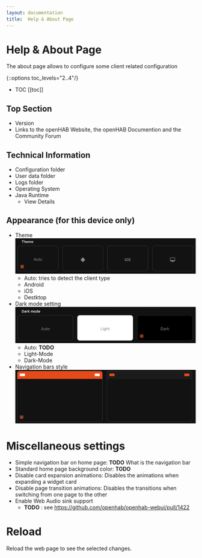 ```yaml
---
layout: documentation
title:  Help & About Page
---
```


# Help & About Page

The about page allows to configure some client related configuration

{::options toc_levels="2..4"/}

- TOC
  [[toc]]

## Top Section

- Version
- Links to the openHAB Website, the openHAB Documention and the Community Forum

## Technical Information

- Configuration folder
- User data folder
- Logs folder
- Operating System
- Java Runtime
  - View Details

## Appearance (for this device only)

- Theme
![Theme](theme-selection.png)
  - Auto: tries to detect the client type
  - Android
  - iOS
  - Destktop
- Dark mode setting
![Dark-Mode](dark-mode.png)
  - Auto: **TODO**
  - Light-Mode
  - Dark-Mode
- Navigation bars style
![Navigation bars style](navbar-style.png)

# Miscellaneous settings

- Simple navigation bar on home page: **TODO** What is the navigation bar
- Standard home page background color: **TODO**
- Disable card expansion animations: Disables the animations when expanding a widget card
- Disable page transition animations: Disables the transitions when switching from one page to the other
- Enable Web Audio sink support
  - **TODO** : see https://github.com/openhab/openhab-webui/pull/1422

# Reload

Reload the web page to see the selected changes.






